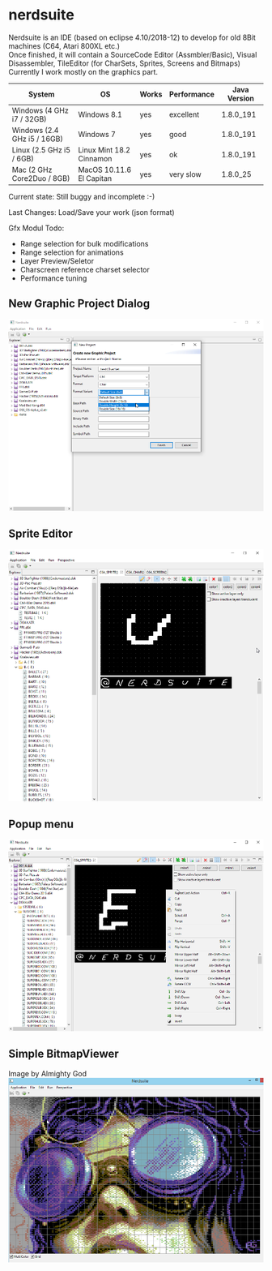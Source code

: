 # nerdsuite
Nerdsuite is an IDE (based on eclipse 4.10/2018-12) to develop for old 8Bit machines (C64, Atari 800XL etc.)  
Once finished, it will contain a SourceCode Editor (Assmbler/Basic), Visual Disassembler, TileEditor (for CharSets, Sprites, Screens and Bitmaps)  
Currently I work mostly on the graphics part.  

| System | OS | Works | Performance | Java Version
| -- | -- | -- | -- | -- |
| Windows (4 GHz i7 / 32GB) | Windows 8.1 | yes | excellent| 1.8.0_191
| Windows (2.4 GHz i5 / 16GB) | Windows 7 | yes | good| 1.8.0_191
| Linux (2.5 GHz i5 / 6GB) | Linux Mint 18.2 Cinnamon | yes | ok | 1.8.0_191
| Mac (2 GHz Core2Duo / 8GB) | MacOS 10.11.6 El Capitan | yes | very slow | 1.8.0_25

Current state: Still buggy and incomplete :-)

Last Changes:
Load/Save your work (json format)

Gfx Modul Todo:
- Range selection for bulk modifications
- Range selection for animations
- Layer Preview/Seletor
- Charscreen reference charset selector
- Performance tuning


## New Graphic Project Dialog
![screenshot1](https://github.com/guidobonerz/nerdsuite/blob/develop/docs/ns_screen1.png)
## Sprite Editor
![screenshot2](https://github.com/guidobonerz/nerdsuite/blob/develop/docs/ns_screen2.png)
## Popup menu
![screenshot3](https://github.com/guidobonerz/nerdsuite/blob/develop/docs/ns_screen3.png)
## Simple BitmapViewer
Image by Almighty God
![screenshot11](https://github.com/guidobonerz/nerdsuite/blob/develop/docs/koala.png)

